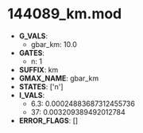 # 144089_km.mod

- **G_VALS**:
  - gbar_km: 10.0
- **GATES**:
  - n: 1
- **SUFFIX**: km
- **GMAX_NAME**: gbar_km
- **STATES**: ['n']
- **I_VALS**:
  - 6.3: 0.00024883687312455736
  - 37: 0.003209389492012784
- **ERROR_FLAGS**: []
